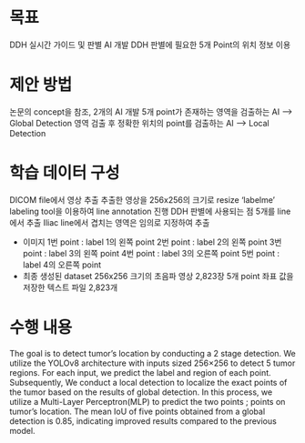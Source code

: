 # 목표 
 DDH 실시간 가이드 및 판별 AI 개발
 DDH 판별에 필요한 5개 Point의 위치 정보 이용

# 제안 방법
 논문의 concept을 참조, 2개의 AI 개발
 5개 point가 존재하는 영역을 검출하는 AI –> Global Detection
 영역 검출 후 정확한 위치의 point를 검출하는 AI –> Local Detection

# 학습 데이터 구성
 DICOM file에서 영상 추출
 추출한 영상을 256x256의 크기로 resize
 ‘labelme’ labeling tool을 이용하여 line annotation 진행
 DDH 판별에 사용되는 점 5개를 line에서 추출
 Iliac line에서 겹치는 영역은 임의로 지정하여 추출
 - 이미지
 1번 point : label 1의 왼쪽 point
 2번 point : label 2의 왼쪽 point
 3번 point : label 3의 왼쪽 point
 4번 point : label 3의 오른쪽 point
 5번 point : label 4의 오른쪽 point
 - 최종 생성된 dataset
   256x256 크기의 초음파 영상 2,823장
   5개 point 좌표 값을 저장한 텍스트 파일 2,823개

# 수행 내용 
 The goal is to detect tumor’s location by conducting a 2 stage detection.
 We utilize the YOLOv8 architecture with inputs sized 256×256 to detect 5 tumor regions. For each input, we predict the label and region of each point.
 Subsequently,  We conduct a local detection to localize the exact points of the tumor based on the results of global detection. In this process, we utilize a Multi-Layer Perceptron(MLP) to predict the two points ; points on tumor’s location.
 The mean IoU of five points obtained from a global detection is 0.85, indicating improved results compared to the previous model.






